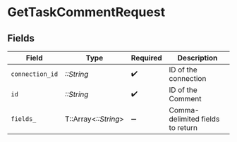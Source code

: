 # GetTaskCommentRequest


## Fields

| Field                            | Type                             | Required                         | Description                      |
| -------------------------------- | -------------------------------- | -------------------------------- | -------------------------------- |
| `connection_id`                  | *::String*                       | :heavy_check_mark:               | ID of the connection             |
| `id`                             | *::String*                       | :heavy_check_mark:               | ID of the Comment                |
| `fields_`                        | T::Array<*::String*>             | :heavy_minus_sign:               | Comma-delimited fields to return |
